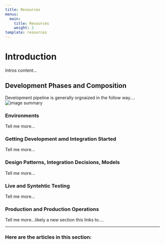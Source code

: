 ```yaml
---
title: Resources
menus:
  main:
    title: Resources
    weight: 2
template: resources
---
```


# Introduction
Intros content...

## Development Phases and Composition
Development pipeline is generally orgnaized in the follow way....
![image summary](/images/ProcessSummary.png)

### Environments
Tell me more...

### Getting Development amd Integration Started
Tell me more...

### Design Patterns, Integration Decisions, Models
Tell me more...

### Live and Syntehtic Testing
Tell me more...

### Production and Production Operations
Tell me more...likely a new section this links to....

***

### Here are the articles in this section:



